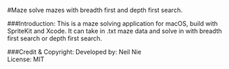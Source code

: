 #Maze
solve mazes with breadth first and depth first search. 

###Introduction:
This is a maze solving application for macOS, build with SpriteKit and Xcode. It can take in .txt maze data and solve in with breadth first search or depth first search. 

###Credit & Copyright:
Developed by: Neil Nie <br>
License: MIT